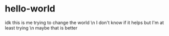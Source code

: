# hello-world
idk 
this is me trying to change the world
\n I don't know if it helps but I'm at least trying
\n maybe that is better
